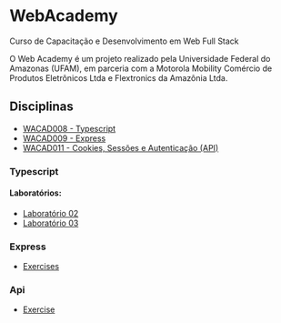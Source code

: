 # WebAcademy

Curso de Capacitação e Desenvolvimento em Web Full Stack

O Web Academy é um projeto realizado pela Universidade Federal do Amazonas (UFAM), em parceria com a Motorola Mobility Comércio de Produtos Eletrônicos Ltda e Flextronics da Amazônia Ltda.

## Disciplinas

- [WACAD008 - Typescript](typescript)
- [WACAD009 - Express](express)
- [WACAD011 - Cookies, Sessões e Autenticação (API)](./ExpAPI)

### Typescript

#### Laboratórios:

- [Laboratório 02](./typescript/laboratorio_02)
- [Laboratório 03](./typescript/laboratorio_03)

### Express

- [Exercises](./express)

### Api

- [Exercise](./ExpAPI)
